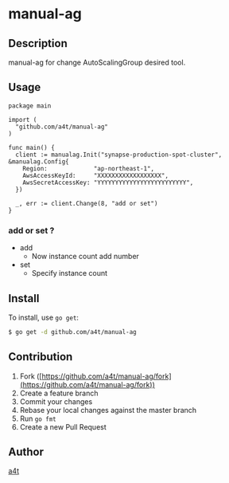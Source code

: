 # manual-ag

## Description
manual-ag for change AutoScalingGroup desired tool.

## Usage
```
package main

import (
  "github.com/a4t/manual-ag"
)

func main() {
  client := manualag.Init("synapse-production-spot-cluster", &manualag.Config{
    Region:             "ap-northeast-1",
    AwsAccessKeyId:     "XXXXXXXXXXXXXXXXXX",
    AwsSecretAccessKey: "YYYYYYYYYYYYYYYYYYYYYYYYY",
  })

  _, err := client.Change(8, "add or set")
}
```

### add or set ?
- add
  - Now instance count add number
- set
  - Specify instance count

## Install

To install, use `go get`:

```bash
$ go get -d github.com/a4t/manual-ag
```

## Contribution

1. Fork ([https://github.com/a4t/manual-ag/fork](https://github.com/a4t/manual-ag/fork))
1. Create a feature branch
1. Commit your changes
1. Rebase your local changes against the master branch
1. Run `go fmt`
1. Create a new Pull Request

## Author

[a4t](https://github.com/a4t)

